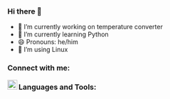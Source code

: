 ### Hi there 👋
- 🔭 I’m currently working on temperature converter
- 🌱 I’m currently learning Python
- 😄 Pronouns: he/him
- 🐧 I’m using Linux

### Connect with me:

[<img align="left" alt="erase | Mastodon" width="22px" src="https://cdn.jsdelivr.net/npm/simple-icons@3.13.0/icons/mastodon.svg"
/>][Mastodon]

### Languages and Tools:




[Mastodon]: https://chaos.social/@erase
